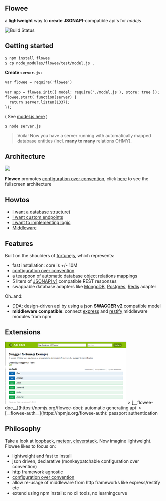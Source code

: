 ## Flowee

a __lightweight__ way to __create JSONAPI__-compatible api's for _nodejs_

![Build Status](https://travis-ci.org/coderofsalvation/flowee.svg?branch=master)

## Getting started

    $ npm install flowee
    $ cp node_modules/flowee/test/model.js .

__Create `server.js`:__

    var flowee = require('flowee')
  
    var app = flowee.init({ model: require('./model.js'), store: true });
    flowee.start( function(server) {
      return server.listen(1337);
    });

( See [model.js here](https://github.com/coderofsalvation/flowee/blob/master/test/model.js) )

    $ node server.js

> Voila! Now you have a server running with automatically mapped database entities (incl. __many to many__ relations OHMY).

## Architecture

![](http://coderofsalvation.github.io/flowee/img/diagram.png)

__Flowee__ promotes [configuration over convention](http://flowee.isvery.ninja/doc/howto-configuration-over-convention), click <A href="http://coderofsalvation.github.io/flowee/img/diagram.png" target="_blank">here</a> to see the fullscreen architecture

## Howtos

* [I want a database structure)](http://flowee.isvery.ninja/doc/howto-database.html)
* [I want custom endpoints](http://flowee.isvery.ninja/doc/howto-custom-endpoints.html)
* [I want to implementing logic](http://flowee.isvery.ninja/doc/howto-logic.html)
* [Middleware](http://flowee.isvery.ninja/doc/howto-middleware.html)

## Features

Built on the shoulders of [fortunejs](http://fortunejs.com/), which represents:

* fast installation: core is +/- 10M
* [configuration over convention](http://flowee.isvery.ninja/doc/howto-configuration-over-convention)
* a teaspoon of automatic database object relations mappings 
* 5 liters of [JSONAPI v1](http://jsonapi.org/) compatible REST responses 
* swappable database adapters like [MongoDB](https://www.npmjs.com/package/fortune-mongodb), [Postgres](https://www.npmjs.com/package/fortune-postgres), [Redis](https://www.npmjs.com/package/fortune-redis) adapter

Oh..and:

* [DDA](http://www.slideshare.net/apigee/i-love-apis-2015-create-designdriven-apis-with-nodejs-and-swagger): design-driven api by using a json __SWAGGER v2__ compatible model 
* __middleware compatible__: connect [express](http://expressjs.com) and [restify](http://restify.com) middleware modules from npm

## Extensions

<img alt="" src="https://github.com/coderofsalvation/flowee-doc/raw/master/.doc/apiexplorer.png" height="200px"/>
> [__flowee-doc__](https://npmjs.org/flowee-doc): automatic generating api

<img alt="" src="https://pbs.twimg.com/profile_images/599259952574693376/DMrPoJtc.png" height="200px"/>
> [__flowee-auth__](https://npmjs.org/flowee-auth): passport authentication

## Philosophy 

Take a look at [loopback](http://blog.jeffdouglas.com/2015/07/07/roll-your-own-api-vs-loopback), [meteor](http://meteor.com), [cleverstack](http://cleverstack.io). 
Now imagine lightweight.
Flowee likes to focus on:

* lightweight and fast to install
* json driven, declarative (monkeypatchable configuration over convention)
* http framework agnostic
* [configuration over convention](http://flowee.isvery.ninja/doc/howto-configuration-over-convention)
* allow re-usage of middleware from http frameworks like express/restify etc
* extend using npm installs: no cli tools, no learningcurve






